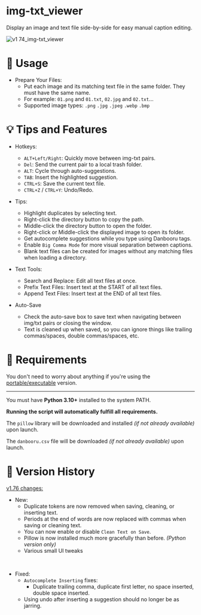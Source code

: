 [comment]: <> (CTRL+K V: Open preview side-by-side)

# img-txt_viewer
Display an image and text file side-by-side for easy manual caption editing.

![v1 74_img-txt_viewer](https://github.com/Nenotriple/img-txt_viewer/assets/70049990/7949c61d-c507-4dd2-934c-906feef3b9fe)

# 📝 Usage

- Prepare Your Files:
  - Put each image and its matching text file in the same folder. They must have the same name.
  - For example: `01.png` and `01.txt`, `02.jpg` and `02.txt`...
  - Supported image types: `.png` `.jpg` `.jpeg` `.webp` `.bmp`

# 💡 Tips and Features

- Hotkeys:
  - `ALT+Left/Right`: Quickly move between img-txt pairs.
  - `Del`: Send the current pair to a local trash folder.
  - `ALT`: Cycle through auto-suggestions.
  - `TAB`: Insert the highlighted suggestion.
  - `CTRL+S`: Save the current text file.
  - `CTRL+Z` / `CTRL+Y`: Undo/Redo.

- Tips:
  - Highlight duplicates by selecting text.
  - Right-click the directory button to copy the path.
  - Middle-click the directory button to open the folder.
  - Right-click or Middle-click the displayed image to open its folder.
  - Get autocomplete suggestions while you type using Danbooru tags.
  - Enable `Big Comma Mode` for more visual separation between captions.
  - Blank text files can be created for images without any matching files when loading a directory.

- Text Tools:
  - Search and Replace: Edit all text files at once.
  - Prefix Text Files: Insert text at the START of all text files.
  - Append Text Files: Insert text at the END of all text files.

 - Auto-Save
   - Check the auto-save box to save text when navigating between img/txt pairs or closing the window.
   - Text is cleaned up when saved, so you can ignore things like trailing commas/spaces, double commas/spaces, etc.

# 🚩 Requirements

You don't need to worry about anything if you're using the [portable/executable](https://github.com/Nenotriple/img-txt_viewer/releases?q=executable&expanded=true) version.

___

You must have **Python 3.10+** installed to the system PATH.

**Running the script will automatically fulfill all requirements.**

The `pillow` library will be downloaded and installed *(if not already available)* upon launch.

The `danbooru.csv` file will be downloaded *(if not already available)* upon launch.

# 📜 Version History

[v1.76 changes:](https://github.com/Nenotriple/img-txt_viewer/releases/tag/v1.76)
  - New:
    - Duplicate tokens are now removed when saving, cleaning, or inserting text.
    - Periods at the end of words are now replaced with commas when saving or cleaning text.
    - You can now enable or disable `Clean Text on Save`.
    - Pillow is now installed much more gracefully than before. _(Python version only)_
    - Various small UI tweaks
    
<br>

  - Fixed:
    - `Autocomplete Inserting` fixes:
      - Duplicate trailing comma, duplicate first letter, no space inserted, double space inserted.
    - Using undo after inserting a suggestion should no longer be as jarring.
